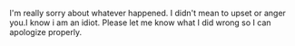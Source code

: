  I'm really sorry about whatever happened. I didn't mean to upset or anger you.I know i am an idiot. Please let me know what I did wrong so I can apologize properly.
